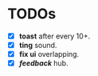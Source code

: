 # TODOs
- [x] **toast** after every 10+.
- [x] **ting** sound.
- [x] **fix ui** overlapping.
- [x] ***feedback*** hub.
